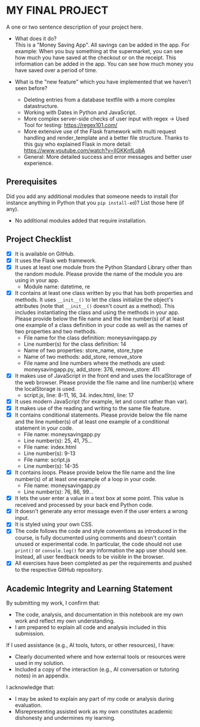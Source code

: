 # MY FINAL PROJECT
A one or two sentence description of your project here.

- What does it do?  
  This is a "Money Saving App". All savings can be added in the app.
  For example: When you buy something at the supermarket, you can see how much you have saved at the checkout or on the receipt. This information can be added in the app.
  You can see how much money you have saved over a period of time.

- What is the "new feature" which you have implemented that we haven't seen before?  
  - Deleting entries from a database textfile with a more complex datastructure.
  - Working with Dates in Python and JavaScript.
  - More complex server-side checks of user input with regex -> Used Tool for testing: https://regex101.com/
  - More extensive use of the Flask framework with multi request handling and render_template and a better file structure. Thanks to this guy who explained Flask in more detail: https://www.youtube.com/watch?v=lIGKKnfLobA
  - General: More detailed success and error messages and better user experience.

## Prerequisites
Did you add any additional modules that someone needs to install (for instance anything in Python that you `pip install-ed`)? 
List those here (if any).
- No additional modules added that require installation.

## Project Checklist
- [x] It is available on GitHub.
- [x] It uses the Flask web framework.
- [x] It uses at least one module from the Python Standard Library other than the random module.
  Please provide the name of the module you are using in your app.
  - Module name: datetime, re
- [x] It contains at least one class written by you that has both properties and methods. It uses `__init__()` to let the class initialize the object's attributes (note that  `__init__()` doesn't count as a method). This includes instantiating the class and using the methods in your app. Please provide below the file name and the line number(s) of at least one example of a class definition in your code as well as the names of two properties and two methods.
  - File name for the class definition: moneysavingapp.py
  - Line number(s) for the class definition: 14
  - Name of two properties: store_name, store_type
  - Name of two methods: add_store, remove_store
  - File name and line numbers where the methods are used: moneysavingapp.py, add_store: 376, remove_store: 411
- [x] It makes use of JavaScript in the front end and uses the localStorage of the web browser. Please provide the file name and line number(s) where the localStorage is used.
  - script.js, line: 8-11, 16, 34. index.html, line: 17
- [x] It uses modern JavaScript (for example, let and const rather than var).
- [x] It makes use of the reading and writing to the same file feature.
- [x] It contains conditional statements. Please provide below the file name and the line number(s) of at least
  one example of a conditional statement in your code.
  - File name: moneysavingapp.py
  - Line number(s): 25, 41, 75...
  - File name: index.html
  - Line number(s): 9-13
  - File name: script.js
  - Line number(s): 14-35
- [x] It contains loops. Please provide below the file name and the line number(s) of at least
  one example of a loop in your code.
  - File name: moneysavingapp.py
  - Line number(s): 76, 86, 99...
- [x] It lets the user enter a value in a text box at some point.
  This value is received and processed by your back end Python code.
- [x] It doesn't generate any error message even if the user enters a wrong input.
- [x] It is styled using your own CSS.
- [x] The code follows the code and style conventions as introduced in the course, is fully documented using comments and doesn't contain unused or experimental code. 
  In particular, the code should not use `print()` or `console.log()` for any information the app user should see. Instead, all user feedback needs to be visible in the browser.  
- [x] All exercises have been completed as per the requirements and pushed to the respective GitHub repository.

## **Academic Integrity and Learning Statement**

By submitting my work, I confirm that:

- The code, analysis, and documentation in this notebook are my own work and reflect my own understanding.
- I am prepared to explain all code and analysis included in this submission.


If I used assistance (e.g., AI tools, tutors, or other resources), I have:

- Clearly documented where and how external tools or resources were used in my solution.
- Included a copy of the interaction (e.g., AI conversation or tutoring notes) in an appendix.

I acknowledge that:

- I may be asked to explain any part of my code or analysis during evaluation.
- Misrepresenting assisted work as my own constitutes academic dishonesty and undermines my learning.